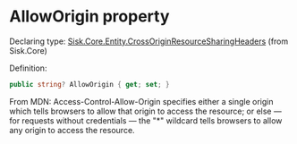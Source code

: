 <!--

Copyrights 2023 Sisk Framework - CypherPotato
Published under MIT license

!!! DO NOT EDIT THIS FILE !!!
This file was generated by a tool in the Sisk package. To edit the information in this documentation,
edit the XML documentation present in the Sisk source code.

-->


# AllowOrigin property

Declaring type: [Sisk.Core.Entity.CrossOriginResourceSharingHeaders](/spec/Sisk.Core.Entity.CrossOriginResourceSharingHeaders.md) (from Sisk.Core)


Definition:

```cs
public string? AllowOrigin { get; set; }
```

From MDN: Access-Control-Allow-Origin specifies either a single origin which tells browsers to allow that origin to access the resource; or else — for requests without credentials — the "*" wildcard tells browsers to allow any origin to access the resource.

